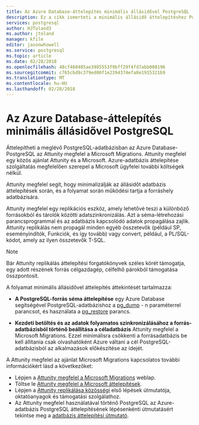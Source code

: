 ```yaml
---
title: Az Azure Database-áttelepítés minimális állásidővel PostgreSQL
description: Ez a cikk ismerteti a minimális állásidő áttelepítéshez PostgreSQL-adatbázisból csomagolja ki a biztonsági másolat fájlt, a PostgreSQL-adatbázis visszaállítása az Azure Database pg_dump hozta létre a PostgreSQL archív fájlból, és a kezdeti betöltés beállítását és a céladatbázis Attunity megfelel a Microsoft Migrations a forrásadatbázis szinkronizálási adatok folyamatos.
services: postgresql
author: HJToland3
ms.author: jtoland
manager: kfile
editor: jasonwhowell
ms.service: postgresql
ms.topic: article
ms.date: 02/28/2018
ms.openlocfilehash: 48cf460405ae3985553f9bff29f4fd7abb008196
ms.sourcegitcommit: c765cbd9c379ed00f1e2394374efa8e1915321b9
ms.translationtype: MT
ms.contentlocale: hu-HU
ms.lasthandoff: 02/28/2018
---
```

# <a name="minimal-downtime-migration-to-azure-database-for-postgresql"></a>Az Azure Database-áttelepítés minimális állásidővel PostgreSQL
Áttelepítheti a meglévő PostgreSQL-adatbázisban az Azure Database-PostgreSQL az Attunity megfelel a Microsoft Migrations. Attunity megfelel egy közös ajánlat Attunity és a Microsoft. Azure-adatbázis áttelepítése szolgáltatás megfelelően szerepel a Microsoft ügyfelei további költségek nélkül. 

Attunity megfelel segít, hogy minimalizálják az állásidőt adatbázis áttelepítések során, és a folyamat során működési tartja a forráshely adatbázisára.

Attunity megfelel egy replikációs eszköz, amely lehetővé teszi a különböző forrásokból és tárolók közötti adatszinkronizálás. Azt a séma-létrehozási parancsprogrammal és az adatbázis kapcsolódó adatok propagálása zajlik. Attunity replikálás nem propagál minden egyéb összetevők (például SP, eseményindítók, Funkciók, és így tovább) vagy convert, például, a PL/SQL-kódot, amely az ilyen összetevők T-SQL.

> [!NOTE]
> Bár Attunity replikálás áttelepítési forgatókönyvek széles körét támogatja, egy adott részének forrás célgazdagép, célfelhő párokból támogatása összpontosít.

A folyamat minimális állásidővel áttelepítés áttekintését tartalmazza:

* **A PostgreSQL-forrás séma áttelepítése** egy Azure Database segítségével PostgreSQL-adatbázishoz a [pg_dump](https://www.postgresql.org/docs/9.3/static/app-pgdump.html) - n paraméterrel parancsot, és használata a [pg_restore](https://www.postgresql.org/docs/9.3/static/app-pgrestore.html) parancs.

* **Kezdeti betöltés és az adatok folyamatos szinkronizálásához a forrás-adatbázisból történő beállítása a céladatbázis** Attunity megfelel a Microsoft Migrations. Ezzel minimálisra csökkenti a forrásadatbázis be kell állítania csak olvashatóként Azure váltani a cél PostgreSQL-adatbázisból az alkalmazások előkészítése az idejét.

A Attunity megfelel az ajánlat Microsoft Migrations kapcsolatos további információkért lásd a következőket:
 - Lépjen a [Attunity megfelel a Microsoft Migrations](https://aka.ms/attunity-replicate) weblap.
 - Töltse le [Attunity megfelel a Microsoft áttelepítések](http://discover.attunity.com/download-replicate-microsoft-lp6657.html).
 - Lépjen a [Attunity replikálása közösségi](https://aka.ms/attunity-community/) első lépések útmutatója, oktatóanyagok és támogatási szolgálathoz.
 - Az Attunity megfelel használatával történő PostgreSQL az Azure-adatbázis PostgreSQL áttelepítésének lépésenkénti útmutatásért tekintse meg a [adatbázis áttelepítési útmutató](https://datamigration.microsoft.com/scenario/postgresql-to-azurepostgresql).